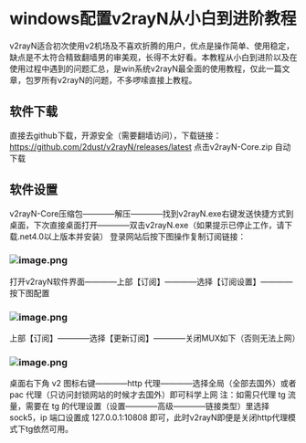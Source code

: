 # windows配置v2rayN从小白到进阶教程
v2rayN适合初次使用v2机场及不喜欢折腾的用户，优点是操作简单、使用稳定，缺点是不太符合精致翻墙男的审美观，长得不太好看。本教程从小白到进阶以及在使用过程中遇到的问题汇总，是win系统v2rayN最全面的使用教程，仅此一篇文章，包罗所有v2rayN的问题，不多啰嗦直接上教程。
## 软件下载
直接去github下载，开源安全（需要翻墙访问），下载链接：
https://github.com/2dust/v2rayN/releases/latest
点击v2rayN-Core.zip 自动下载
## 软件设置
v2rayN-Core压缩包————解压————找到v2rayN.exe右键发送快捷方式到桌面，下次直接桌面打开————双击v2rayN.exe（如果提示已停止工作，请下载.net4.0以上版本并安装）
登录网站后按下图操作复制订阅链接：
### ![image.png](https://i.loli.net/2020/09/03/ABVu8ciOrwdtbxQ.png)
打开v2rayN软件界面————上部【订阅】————选择【订阅设置】————按下图配置
### ![image.png](https://i.loli.net/2020/09/03/ABVu8ciOrwdtbxQ.png)
上部【订阅】————选择【更新订阅】————关闭MUX如下（否则无法上网）
### ![image.png](https://i.loli.net/2020/09/03/aLGIm5spE9Qwzgc.png)
桌面右下角 v2 图标右键————http 代理————选择全局（全部去国外）或者 pac 代理（只访问封锁网站的时候才去国外）即可科学上网
注：如需只代理 tg 流量，需要在 tg 的代理设置（设置————高级————链接类型）里选择 sock5，ip 端口设置成 127.0.0.1:10808 即可，此时v2rayN即便是关闭http代理模式下tg依然可用。


